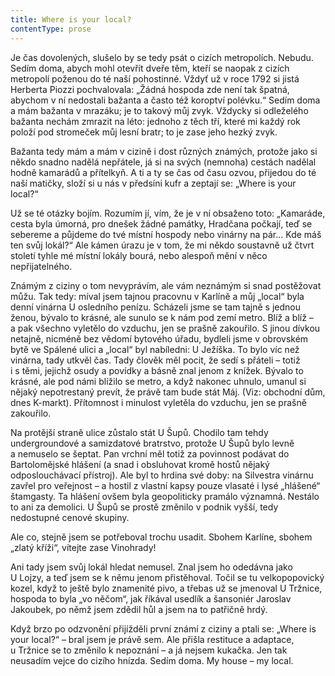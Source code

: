 ```yaml
---
title: Where is your local?
contentType: prose
---
```


  

Je čas dovolených, slušelo by se tedy psát o cizích metropolích. Nebudu. Sedím doma, abych mohl otevřít dveře těm, kteří se naopak z cizích metropolí poženou do té naší pohostinné. Vždyť už v roce 1792 si jistá Herberta Piozzi pochvalovala: „Žádná hospoda zde není tak špatná, abychom v ní nedostali bažanta a často též koroptví polévku.“ Sedím doma a mám bažanta v mrazáku; je to takový můj zvyk. Vždycky si odleželého bažanta nechám zmrazit na léto: jednoho z těch tří, které mi každý rok položí pod stromeček můj lesní bratr; to je zase jeho hezký zvyk.

Bažanta tedy mám a mám v cizině i dost různých známých, protože jako si někdo snadno nadělá nepřátele, já si na svých (nemnoha) cestách nadělal hodně kamarádů a přítelkyň. A ti a ty se čas od času ozvou, přijedou do té naší matičky, složí si u nás v předsíni kufr a zeptají se: „Where is your local?“

Už se té otázky bojím. Rozumím jí, vím, že je v ní obsaženo toto: „Kamaráde, cesta byla úmorná, pro dnešek žádné památky, Hradčana počkají, teď se sebereme a půjdeme do tvé místní hospody nebo vinárny na pár… Kde máš ten svůj lokál?“ Ale kámen úrazu je v tom, že mi někdo soustavně už čtvrt století tyhle mé místní lokály bourá, nebo alespoň mění v něco nepřijatelného.

Známým z ciziny o tom nevyprávím, ale vám neznámým si snad postěžovat můžu. Tak tedy: míval jsem tajnou pracovnu v Karlíně a můj „local“ byla denní vinárna U osledního penízu. Scházeli jsme se tam tajně s jednou ženou, bývalo to krásné, ale sunulo se k nám pod zemí metro. Blíž a blíž – a pak všechno vyletělo do vzduchu, jen se prašně zakouřilo. S jinou dívkou netajně, nicméně bez vědomí bytového úřadu, bydleli jsme v obrovském bytě ve Spálené ulici a „local“ byl nabíledni: U Ježíška. To bylo víc než vinárna, tady utkvěl čas. Tady člověk měl pocit, že sedí s přáteli – totiž i s těmi, jejichž osudy a povídky a básně znal jenom z knížek. Bývalo to krásné, ale pod námi blížilo se metro, a když nakonec uhnulo, umanul si nějaký nepotrestaný prevít, že právě tam bude stát Máj. (Viz: obchodní dům, dnes K-markt). Přítomnost i minulost vyletěla do vzduchu, jen se prašně zakouřilo.

Na protější straně ulice zůstalo stát U Šupů. Chodilo tam tehdy undergroundové a samizdatové bratrstvo, protože U Šupů bylo levně a nemuselo se šeptat. Pan vrchní měl totiž za povinnost podávat do Bartolomějské hlášení (a snad i obsluhovat kromě hostů nějaký odposlouchávací přístroj). Ale byl to hrdina své doby: na Silvestra vinárnu zavřel pro veřejnost – a hostil z vlastní kapsy pouze vlasaté i lysé „hlášené“ štamgasty. Ta hlášení ovšem byla geopoliticky pramálo významná. Nestálo to ani za demolici. U Šupů se prostě změnilo v podnik vyšší, tedy nedostupné cenové skupiny.

Ale co, stejně jsem se potřeboval trochu usadit. Sbohem Karlíne, sbohem „zlatý kříži“, vítejte zase Vinohrady!

Ani tady jsem svůj lokál hledat nemusel. Znal jsem ho odedávna jako U Lojzy, a teď jsem se k němu jenom přistěhoval. Točil se tu velkopopovický kozel, když to ještě bylo znamenité pivo, a třebas už se jmenoval U Tržnice, hospoda to byla „vo něčom“, jak říkával usedlík a šansoniér Jaroslav Jakoubek, po němž jsem zdědil hůl a jsem na to patřičně hrdý.

Když brzo po odzvonění přijížděli první známí z ciziny a ptali se: „Where is your local?“ – bral jsem je právě sem. Ale přišla restituce a adaptace, u Tržnice se to změnilo k nepoznání – a já nejsem kukačka. Jen tak neusadím vejce do cizího hnízda. Sedím doma. My house – my local.
